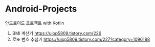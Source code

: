 # Android-Projects
안드로이드 프로젝트 with Kotlin

1. BMI 계산기 https://uiop5809.tistory.com/226
2. 로또 번호 추첨기 https://uiop5809.tistory.com/227?category=1096188
